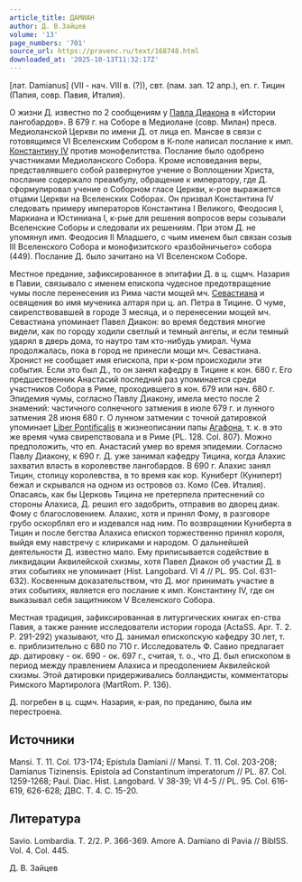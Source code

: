 ```yaml
---
article_title: ДАМИАН
author: Д. В.Зайцев
volume: '13'
page_numbers: '701'
source_url: https://pravenc.ru/text/168748.html
downloaded_at: '2025-10-13T11:32:17Z'
---
```


[лат. Damianus] (VII - нач. VIII в. (?)), свт. (пам. зап. 12 апр.), еп. г. Тицин (Папия, совр. Павия, Италия).

О жизни Д. известно по 2 сообщениям у [Павла Диакона](<https://pravenc.ru/text/Павл Диакон.html>) в «Истории лангобардов». В 679 г. на Соборе в Медиолане (совр. Милан) пресв. Медиоланской Церкви по имени Д. от лица еп. Мансве в связи с готовящимся VI Вселенским Собором в К-поле написал послание к имп. [Константину IV](<https://pravenc.ru/text/Константину IV.html>) против монофелитства. Послание было одобрено участниками Медиоланского Собора. Кроме исповедания веры, представлявшего собой развернутое учение о Воплощении Христа, послание содержало преамбулу, обращение к императору, где Д. сформулировал учение о Соборном гласе Церкви, к-рое выражается отцами Церкви на Вселенских Соборах. Он призвал Константина IV следовать примеру императоров Константина I Великого, Феодосия I, Маркиана и Юстиниана I, к-рые для решения вопросов веры созывали Вселенские Соборы и следовали их решениям. При этом Д. не упомянул имп. Феодосия II Младшего, с чьим именем был связан созыв III Вселенского Собора и монофизитского «разбойничьего» собора (449). Послание Д. было зачитано на VI Вселенском Соборе.

Местное предание, зафиксированное в эпитафии Д. в ц. сщмч. Назария в Павии, связывало с именем епископа чудесное предотвращение чумы после перенесения из Рима части мощей мч. [Севастиана](https://pravenc.ru/text/Севастиана.html) и освящения во имя мученика алтаря при ц. ап. Петра в Тицине. О чуме, свирепствовавшей в городе 3 месяца, и о перенесении мощей мч. Севастиана упоминает Павел Диакон: во время бедствия многие видели, как по городу ходили светлый и темный ангелы, и если темный ударял в дверь дома, то наутро там кто-нибудь умирал. Чума продолжалась, пока в город не принесли мощи мч. Севастиана. Хронист не сообщает имя епископа, при к-ром происходили эти события. Если это был Д., то он занял кафедру в Тицине к кон. 680 г. Его предшественник Анастасий последний раз упоминается среди участников Собора в Риме, проходившего в кон. 679 или нач. 680 г. Эпидемия чумы, согласно Павлу Диакону, имела место после 2 знамений: частичного солнечного затмения в июле 679 г. и лунного затмения 28 июня 680 г. О лунном затмении с точной датировкой упоминает [Liber Pontificalis](<https://pravenc.ru/text/Liber Pontificalis.html>) в жизнеописании папы [Агафона](https://pravenc.ru/text/Агафона.html), т. к. в это же время чума свирепствовала и в Риме (PL. 128. Col. 807). Можно предположить, что еп. Анастасий умер во время эпидемии. Согласно Павлу Диакону, к 690 г. Д. уже занимал кафедру Тицина, когда Алахис захватил власть в королевстве лангобардов. В 690 г. Алахис занял Тицин, столицу королевства, в то время как кор. Куниберт (Куниперт) бежал и скрывался на одном из островов оз. Комо (Сев. Италия). Опасаясь, как бы Церковь Тицина не претерпела притеснений со стороны Алахиса, Д. решил его задобрить, отправив во дворец диак. Фому с благословением. Алахис, хотя и принял Фому, в разговоре грубо оскорблял его и издевался над ним. По возвращении Куниберта в Тицин и после бегства Алахиса епископ торжественно принял короля, выйдя ему навстречу с клириками и народом. О дальнейшей деятельности Д. известно мало. Ему приписывается содействие в ликвидации Аквилейской схизмы, хотя Павел Диакон об участии Д. в этих событиях не упоминает (Hist. Langobard. VI 4 // PL. 95. Col. 631-632). Косвенным доказательством, что Д. мог принимать участие в этих событиях, является его послание к имп. Константину IV, где он выказывал себя защитником V Вселенского Собора.

Местная традиция, зафиксированная в литургических книгах еп-ства Павия, а также ранние исследователи истории города (ActaSS. Apr. T. 2. P. 291-292) указывают, что Д. занимал епископскую кафедру 30 лет, т. е. приблизительно с 680 по 710 г. Исследователь Ф. Савио предлагает др. датировку - ок. 690 - ок. 697 г., считая, т. о., что Д. был епископом в период между правлением Алахиса и преодолением Аквилейской схизмы. Этой датировки придерживались болландисты, комментаторы Римского Мартиролога (MartRom. P. 136).

Д. погребен в ц. сщмч. Назария, к-рая, по преданию, была им перестроена.

## Источники

Mansi. T. 11. Col. 173-174; Epistula Damiani // Mansi. T. 11. Col. 203-208; Damianus Tizinensis. Epistola ad Constantinum imperatorum // PL. 87. Col. 1259-1268; Paul. Diac. Hist. Langobard. V 38-39; VI 4-5 // PL. 95. Col. 616-619, 626-628; ДВС. Т. 4. С. 15-20.

## Литература

Savio. Lombardia. T. 2/2. P. 366-369. Amore A. Damiano di Pavia // BiblSS. Vol. 4. Col. 445.

Д. В.  Зайцев
